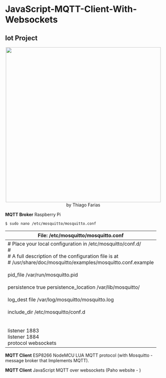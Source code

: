 # JavaScript-MQTT-Client-With-Websockets

## Iot Project
 <p align="center">
 <img src="https://user-images.githubusercontent.com/38040414/53164297-c9af8c80-35c7-11e9-8edf-6985c6831971.png" width="500"> by Thiago Farias
</p>

**MQTT Broker**
Raspberry Pi 
```
$ sudo nano /etc/mosquitto/mosquitto.conf   
```
| **File: /etc/mosquitto/mosquitto.conf** |
| --- |
| # Place your local configuration in /etc/mosquitto/conf.d/ <br># <br># A full description of the configuration file is at <br># /usr/share/doc/mosquitto/examples/mosquitto.conf.example<br><br>pid_file /var/run/mosquitto.pid<br><br>persistence true persistence_location /var/lib/mosquitto/<br><br>log_dest file /var/log/mosquitto/mosquitto.log<br><br>include_dir /etc/mosquitto/conf.d<br><br><br>listener 1883<br>listener 1884<br>protocol websockets |


**MQTT Client**
ESP8266 NodeMCU LUA 
MQTT protocol (with Mosquitto - message broker that Implements MQTT). 

**MQTT Client**
JavaScript MQTT over websockets 
(Paho website - <script src="https://cdnjs.cloudflare.com/ajax/libs/paho-mqtt/1.0.1/mqttws31.min.js" type="text/javascript"></script>
)




